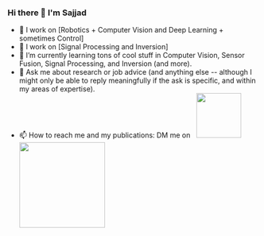 ### Hi there 👋 I'm Sajjad

- 🔭 I work on [Robotics + Computer Vision and Deep Learning + sometimes Control]
- 🔭 I work on [Signal Processing and Inversion]
- 🌱 I’m currently learning tons of cool stuff in Computer Vision, Sensor Fusion, Signal Processing, and Inversion (and more).
- 💬 Ask me about research or job advice (and anything else -- although I might only be able to reply meaningfully if the ask is specific, and within my areas of expertise).
- 📫 How to reach me and my publications: DM me on &nbsp;
  <a href="https://www.linkedin.com/in/sajjadamani/">
    <img src="https://img.shields.io/badge/linkedin-%230077B5.svg?&style=for-the-badge&logo=linkedin&logoColor=white" width="90"></a> &nbsp;
  <a href="https://scholar.google.com/citations?user=2O1ZVdwAAAAJ&hl=en">
    <img src="https://a11ybadges.com/badge?logo=googlescholar" width="172"></a> 
    
<!--
**Sj-Amani/Sj-Amani** is a ✨ _special_ ✨ repository because its `README.md` (this file) appears on your GitHub profile.

Here are some ideas to get you started:

- 🔭 I’m currently working on ...
- 🌱 I’m currently learning ...
- 👯 I’m looking to collaborate on ...
- 🤔 I’m looking for help with ...
- 💬 Ask me about ...
- 📫 How to reach me: ...
- 😄 Pronouns: ...
- ⚡ Fun fact: ...
-->

